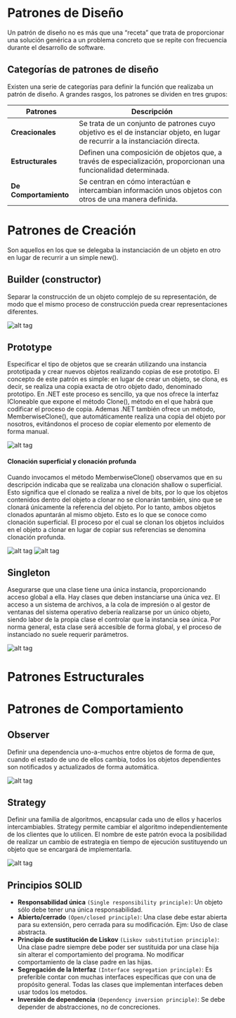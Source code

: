 # Patrones de Diseño

Un patrón de diseño no es más que una “receta” que trata de proporcionar una solución genérica a un problema concreto que se repite con frecuencia durante el desarrollo de software.

## Categorías de patrones de diseño

Existen una serie de categorías para definir la función que realizaba un patrón de diseño. A grandes rasgos, los patrones se dividen en tres grupos:

|Patrones|Descripción|
|---------|-----------|
|__Creacionales__|Se trata de un conjunto de patrones cuyo objetivo es el de instanciar objeto, en lugar de recurrir a la instanciación directa.|
|__Estructurales__|Definen una composición de objetos que, a través de especialización, proporcionan una funcionalidad determinada.|
|__De Comportamiento__|Se centran en cómo interactúan e intercambian información unos objetos con otros de una manera definida.|

# Patrones de Creación

Son aquellos en los que se delegaba la instanciación de un objeto en otro en lugar de recurrir a un simple new().

## Builder (constructor)

Separar la construcción de un objeto complejo de su representación, de modo que el mismo proceso de construcción pueda crear representaciones diferentes.

![alt tag](https://raw.githubusercontent.com/mdpl11/DesignPatterns/master/Builder/builder.png)

## Prototype

Especificar el tipo de objetos que se crearán utilizando una instancia prototipada y crear nuevos objetos realizando copias de ese prototipo. El concepto de este patrón es simple: en lugar de crear un objeto, se clona, es decir, se realiza una copia exacta de otro objeto dado, denominado prototipo. En .NET este proceso es sencillo, ya que nos ofrece la interfaz ICloneable que expone el método Clone(), método en el que habrá que codificar el proceso de copia. Ademas .NET también ofrece un método, MemberwiseClone(), que automáticamente realiza una copia del objeto por nosotros, evitándonos el proceso de copiar elemento por elemento de forma manual.

![alt tag](https://raw.githubusercontent.com/mdpl11/DesignPatterns/master/Prototype/prototype.png)

#### Clonación superficial y clonación profunda

Cuando invocamos el método MemberwiseClone() observamos que en su descripción indicaba que se realizaba una clonación shallow o superficial. Esto significa que el clonado se realiza a nivel de bits, por lo que los objetos contenidos dentro del objeto a clonar no se clonarán también, sino que se clonará únicamente la referencia del objeto. Por lo tanto, ambos objetos clonados apuntarán al mismo objeto. Esto es lo que se conoce como clonación superficial. El proceso por el cual se clonan los objetos incluidos en el objeto a clonar en lugar de copiar sus referencias se denomina clonación profunda.

![alt tag](https://raw.githubusercontent.com/mdpl11/DesignPatterns/master/Prototype/ClonacionSuperficial.png)
![alt tag](https://raw.githubusercontent.com/mdpl11/DesignPatterns/master/Prototype/ClonacionProfunda.png)

## Singleton

Asegurarse que una clase tiene una única instancia, proporcionando acceso global a ella. Hay clases que deben instanciarse una única vez. El acceso a un sistema de archivos, a la cola de impresión o al gestor de ventanas del sistema operativo debería realizarse por un único objeto, siendo labor de la propia clase el controlar que la instancia sea única. Por norma general, esta clase será accesible de forma global, y el proceso de instanciado no suele requerir parámetros.

![alt tag](https://raw.githubusercontent.com/mdpl11/DesignPatterns/master/Singleton/Singleton.png)

# Patrones Estructurales

# Patrones de Comportamiento

## Observer

Definir una dependencia uno-a-muchos entre objetos de forma de que, cuando el estado de uno de ellos cambia, todos los objetos dependientes son notificados y actualizados de forma automática.

![alt tag](https://raw.githubusercontent.com/mdpl11/DesignPatterns/master/Observer/Observer.png)

## Strategy

Definir una familia de algoritmos, encapsular cada uno de ellos y hacerlos intercambiables. Strategy permite cambiar el algoritmo independientemente de los clientes que lo utilicen.
El nombre de este patrón evoca la posibilidad de realizar un cambio de estrategia en tiempo de ejecución sustituyendo un objeto que se encargará de implementarla.

![alt tag](https://raw.githubusercontent.com/mdpl11/DesignPatterns/master/Strategy/Strategy.png)

## Principios SOLID

  * **Responsabilidad única** `(Single responsibility principle)`: Un objeto sólo debe tener una única responsabilidad.
  * **Abierto/cerrado** `(Open/closed principle)`: Una clase debe estar abierta para su extensión, pero cerrada para su modificación. Ejm: Uso de clase abstracta.
  * **Principio de sustitución de Liskov** `(Liskov substitution principle)`: Una clase padre siempre debe poder ser sustituida por una clase hija sin alterar el comportamiento del programa. No modificar comportamiento de la clase padre en las hijas.
  * **Segregación de la Interfaz** `(Interface segregation principle)`: Es preferible contar con muchas interfaces específicas que con una de propósito general. Todas las clases que implementan interfaces deben usar todos los metodos.
  * **Inversión de dependencia**  `(Dependency inversion principle)`: Se debe depender de abstracciones, no de concreciones.
